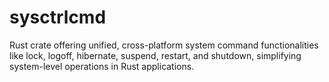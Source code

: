 # sysctrlcmd
Rust crate offering unified, cross-platform system command functionalities like lock, logoff, hibernate, suspend, restart, and shutdown, simplifying system-level operations in Rust applications.

